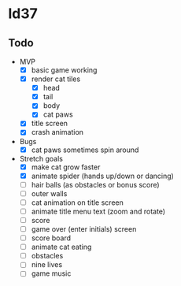 # ld37



## Todo

* MVP
  - [x] basic game working
  - [x] render cat tiles
      - [x] head
      - [x] tail
      - [x] body
      - [x] cat paws
  - [x] title screen
  - [x] crash animation

* Bugs
  - [x] cat paws sometimes spin around

* Stretch goals
  - [x] make cat grow faster
  - [x] animate spider (hands up/down or dancing)
  - [ ] hair balls (as obstacles or bonus score)
  - [ ] outer walls
  - [ ] cat animation on title screen
  - [ ] animate title menu text (zoom and rotate)
  - [ ] score
  - [ ] game over (enter initials) screen
  - [ ] score board
  - [ ] animate cat eating
  - [ ] obstacles
  - [ ] nine lives
  - [ ] game music
